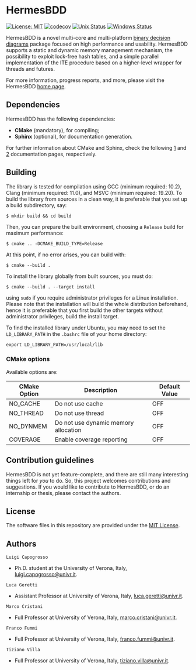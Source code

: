 # HermesBDD #

[![License: MIT](https://img.shields.io/badge/License-MIT-yellow.svg)](https://opensource.org/licenses/MIT)
[![codecov](https://codecov.io/gh/luigicapogrosso/HermesBDD/branch/main/graph/badge.svg)](https://codecov.io/gh/luigicapogrosso/HermesBDD)
[![Unix Status](https://github.com/luigicapogrosso/HermesBDD/workflows/Unix/badge.svg)](https://github.com/luigicapogrosso/HermesBDD/actions/workflows/unix.yml)
[![Windows Status](https://github.com/luigicapogrosso/HermesBDD/workflows/Windows/badge.svg)](https://github.com/luigicapogrosso/HermesBDD/actions/workflows/windows.yml)

HermesBDD is a novel multi-core and multi-platform [binary decision diagrams](https://en.wikipedia.org/wiki/Binary_decision_diagram) package focused on high performance and usability. HermesBDD supports a static and dynamic memory management mechanism, the possibility to exploit lock-free hash tables, and a simple parallel implementation of the ITE procedure based on a higher-level wrapper for threads and futures.

For more information, progress reports, and more, please visit the HermesBDD [home page](https://luigicapogrosso.github.io/HermesBDD/).

## Dependencies ##

HermesBDD has the following dependencies:

- **CMake** (mandatory), for compiling;
- **Sphinx** (optional), for documentation generation.

For further information about CMake and Sphinx, check the following [1](https://cmake.org/) and [2](https://www.sphinx-doc.org/en/master/) documentation pages, respectively.

## Building ##

The library is tested for compilation using GCC (minimum required: 10.2), Clang (minimum required: 11.0), and MSVC (minimum required: 19.20). To build the library from sources in a clean way, it is preferable that you set up a build subdirectory, say:

```
$ mkdir build && cd build
```

Then, you can prepare the built environment, choosing a `Release` build for maximum performance:

```
$ cmake .. -DCMAKE_BUILD_TYPE=Release
```

At this point, if no error arises, you can build with:

```
$ cmake --build .
```

To install the library globally from built sources, you must do:

```
$ cmake --build . --target install
```

using `sudo` if you require administrator privileges for a Linux installation. Please note that the installation will build the whole distribution beforehand, hence it is preferable that you first build the other targets without administrator privileges, build the install target.

To find the installed library under Ubuntu, you may need to set the `LD_LIBRARY_PATH` in the `.bashrc` file of your home directory:

```
export LD_LIBRARY_PATH=/usr/local/lib
```

### CMake options ###

Available options are:

| CMake Option | Description                          | Default Value |
| ------------ | ------------------------------------ | ------------- |
| NO_CACHE     | Do not use cache                     | OFF           |
| NO_THREAD    | Do not use thread                    | OFF           |
| NO_DYNMEM    | Do not use dynamic memory allocation | OFF           |
| COVERAGE     | Enable coverage reporting            | OFF           |

## Contribution guidelines ##

HermesBDD is not yet feature-complete, and there are still many interesting things left
for _you_ to do. So, this project welcomes contributions and suggestions. If you would
like to contribute to HermesBDD, or do an internship or thesis, please contact the authors.

## License ##

The software files in this repository are provided under the [MIT License](./LICENSE).

## Authors ##

`Luigi Capogrosso`
- Ph.D. student at the University of Verona, Italy, [luigi.capogrosso@univr.it](mailto:luigi.capogrosso@univr.it).

`Luca Geretti`
- Assistant Professor at University of Verona, Italy, [luca.geretti@univr.it](mailto:luca.geretti@univr.it).

`Marco Cristani`
- Full Professor at University of Verona, Italy, [marco.cristani@univr.it](mailto:marco.cristani@univr.it).

`Franco Fummi`
- Full Professor at University of Verona, Italy, [franco.fummi@univr.it](mailto:franco.fummi@univr.it).

`Tiziano Villa`
- Full Professor at University of Verona, Italy, [tiziano.villa@univr.it](mailto:tiziano.villa@univr.it).
